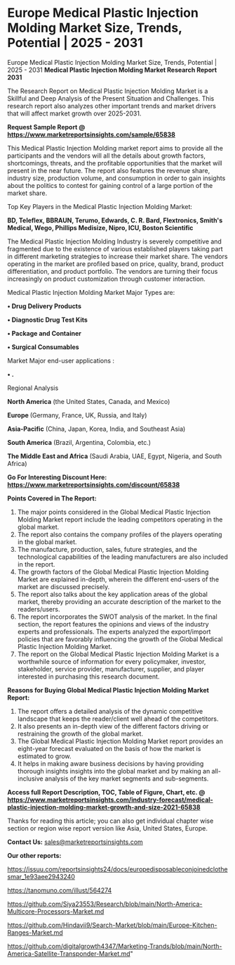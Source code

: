 # Europe Medical Plastic Injection Molding Market Size, Trends, Potential | 2025 - 2031
Europe Medical Plastic Injection Molding Market Size, Trends, Potential | 2025 - 2031
<strong>Medical Plastic Injection Molding Market Research Report 2031</strong>

The Research Report on Medical Plastic Injection Molding Market is a Skillful and Deep Analysis of the Present Situation and Challenges. This research report also analyzes other important trends and market drivers that will affect market growth over 2025-2031.

<strong>Request Sample Report @ <a href=https://www.marketreportsinsights.com/sample/65838>https://www.marketreportsinsights.com/sample/65838</a></strong>

This Medical Plastic Injection Molding market report aims to provide all the participants and the vendors will all the details about growth factors, shortcomings, threats, and the profitable opportunities that the market will present in the near future. The report also features the revenue share, industry size, production volume, and consumption in order to gain insights about the politics to contest for gaining control of a large portion of the market share.

Top Key Players in the Medical Plastic Injection Molding Market:

<strong>BD, Teleflex, BBRAUN, Terumo, Edwards, C. R. Bard, Flextronics, Smith&#39;s Medical, Wego, Phillips Medisize, Nipro, ICU, Boston Scientific</strong>

The Medical Plastic Injection Molding Industry is severely competitive and fragmented due to the existence of various established players taking part in different marketing strategies to increase their market share. The vendors operating in the market are profiled based on price, quality, brand, product differentiation, and product portfolio. The vendors are turning their focus increasingly on product customization through customer interaction.

Medical Plastic Injection Molding Market Major Types are:

<strong>• Drug Delivery Products

• Diagnostic Drug Test Kits

• Package and Container

• Surgical Consumables</strong>

Market Major end-user applications :

<strong>• .</strong>

Regional Analysis

</u><strong><b>North America</b></strong> (the United States, Canada, and Mexico)

<strong><b>Europe </b></strong>(Germany, France, UK, Russia, and Italy)

<strong><b>Asia-Pacific</b></strong> (China, Japan, Korea, India, and Southeast Asia)

<strong><b>South America</b></strong> (Brazil, Argentina, Colombia, etc.)

<strong><b>The Middle East and Africa</b></strong> (Saudi Arabia, UAE, Egypt, Nigeria, and South Africa)

<strong>Go For Interesting Discount Here: <a href=https://www.marketreportsinsights.com/discount/65838>https://www.marketreportsinsights.com/discount/65838</a></strong>

<strong>Points Covered in The Report:</strong>
<ol>
  <li>The major points considered in the Global Medical Plastic Injection Molding Market report include the leading competitors operating in the global market.</li>
  <li>The report also contains the company profiles of the players operating in the global market.</li>
  <li>The manufacture, production, sales, future strategies, and the technological capabilities of the leading manufacturers are also included in the report.</li>
  <li>The growth factors of the Global Medical Plastic Injection Molding Market are explained in-depth, wherein the different end-users of the market are discussed precisely.</li>
  <li>The report also talks about the key application areas of the global market, thereby providing an accurate description of the market to the readers/users.</li>
  <li>The report incorporates the SWOT analysis of the market. In the final section, the report features the opinions and views of the industry experts and professionals. The experts analyzed the export/import policies that are favorably influencing the growth of the Global Medical Plastic Injection Molding Market.</li>
  <li>The report on the Global Medical Plastic Injection Molding Market is a worthwhile source of information for every policymaker, investor, stakeholder, service provider, manufacturer, supplier, and player interested in purchasing this research document.</li>
</ol>
<strong>Reasons for Buying Global Medical Plastic Injection Molding Market Report:</strong>

<ol>
  <li>The report offers a detailed analysis of the dynamic competitive landscape that keeps the reader/client well ahead of the competitors.</li>
  <li>It also presents an in-depth view of the different factors driving or restraining the growth of the global market.</li>
  <li>The Global Medical Plastic Injection Molding Market report provides an eight-year forecast evaluated on the basis of how the market is estimated to grow.</li>
  <li>It helps in making aware business decisions by having providing thorough insights insights into the global market and by making an all-inclusive analysis of the key market segments and sub-segments.</li>
</ol>
<strong>Access full Report Description, TOC, Table of Figure, Chart, etc. @ <a href=https://www.marketreportsinsights.com/industry-forecast/medical-plastic-injection-molding-market-growth-and-size-2021-65838>https://www.marketreportsinsights.com/industry-forecast/medical-plastic-injection-molding-market-growth-and-size-2021-65838</a></strong>


Thanks for reading this article; you can also get individual chapter wise section or region wise report version like Asia, United States, Europe.

<strong>Contact Us:</strong>
sales@marketreportsinsights.com

<strong>Our other reports:</strong>

<a href=https://issuu.com/reportsinsights24/docs/europedisposableconjoinedclothesmar_1e93aee2943240>https://issuu.com/reportsinsights24/docs/europedisposableconjoinedclothesmar_1e93aee2943240</a>

<a href=https://tanomuno.com/illust/564274>https://tanomuno.com/illust/564274</a>

<a href=https://github.com/Siya23553/Research/blob/main/North-America-Multicore-Processors-Market.md>https://github.com/Siya23553/Research/blob/main/North-America-Multicore-Processors-Market.md</a>

<a href=https://github.com/Hindavii9/Search-Market/blob/main/Europe-Kitchen-Ranges-Market.md>https://github.com/Hindavii9/Search-Market/blob/main/Europe-Kitchen-Ranges-Market.md</a>

<a href=https://github.com/digitalgrowth4347/Marketing-Trands/blob/main/North-America-Satellite-Transponder-Market.md>https://github.com/digitalgrowth4347/Marketing-Trands/blob/main/North-America-Satellite-Transponder-Market.md</a>"
